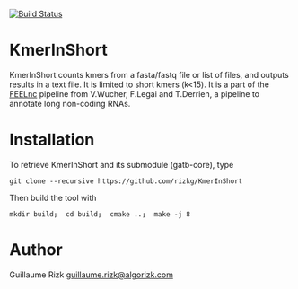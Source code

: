 [![Build Status](https://travis-ci.org/rizkg/KmerInShort.svg?branch=master)](https://travis-ci.org/rizkg/KmerInShort)


# KmerInShort
KmerInShort counts kmers from a fasta/fastq file or list of files, and outputs results in a text file. It is limited to short kmers (k<15).
It is a part of the [FEELnc](https://github.com/tderrien/FEELnc) pipeline from V.Wucher, F.Legai and T.Derrien, a pipeline to annotate long non-coding RNAs.

# Installation
To retrieve KmerInShort and its submodule (gatb-core), type 

    git clone --recursive https://github.com/rizkg/KmerInShort

Then build the tool with 

    mkdir build;  cd build;  cmake ..;  make -j 8
  

# Author
Guillaume Rizk
guillaume.rizk@algorizk.com
